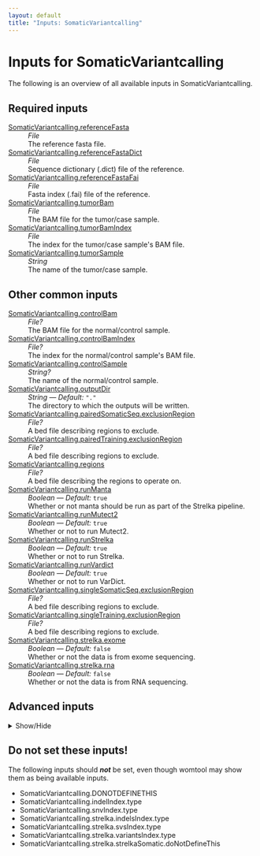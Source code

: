 ```yaml
---
layout: default
title: "Inputs: SomaticVariantcalling"
---
```


# Inputs for SomaticVariantcalling

The following is an overview of all available inputs in
SomaticVariantcalling.


## Required inputs
<dl>
<dt id="SomaticVariantcalling.referenceFasta"><a href="#SomaticVariantcalling.referenceFasta">SomaticVariantcalling.referenceFasta</a></dt>
<dd>
    <i>File </i><br />
    The reference fasta file.
</dd>
<dt id="SomaticVariantcalling.referenceFastaDict"><a href="#SomaticVariantcalling.referenceFastaDict">SomaticVariantcalling.referenceFastaDict</a></dt>
<dd>
    <i>File </i><br />
    Sequence dictionary (.dict) file of the reference.
</dd>
<dt id="SomaticVariantcalling.referenceFastaFai"><a href="#SomaticVariantcalling.referenceFastaFai">SomaticVariantcalling.referenceFastaFai</a></dt>
<dd>
    <i>File </i><br />
    Fasta index (.fai) file of the reference.
</dd>
<dt id="SomaticVariantcalling.tumorBam"><a href="#SomaticVariantcalling.tumorBam">SomaticVariantcalling.tumorBam</a></dt>
<dd>
    <i>File </i><br />
    The BAM file for the tumor/case sample.
</dd>
<dt id="SomaticVariantcalling.tumorBamIndex"><a href="#SomaticVariantcalling.tumorBamIndex">SomaticVariantcalling.tumorBamIndex</a></dt>
<dd>
    <i>File </i><br />
    The index for the tumor/case sample's BAM file.
</dd>
<dt id="SomaticVariantcalling.tumorSample"><a href="#SomaticVariantcalling.tumorSample">SomaticVariantcalling.tumorSample</a></dt>
<dd>
    <i>String </i><br />
    The name of the tumor/case sample.
</dd>
</dl>

## Other common inputs
<dl>
<dt id="SomaticVariantcalling.controlBam"><a href="#SomaticVariantcalling.controlBam">SomaticVariantcalling.controlBam</a></dt>
<dd>
    <i>File? </i><br />
    The BAM file for the normal/control sample.
</dd>
<dt id="SomaticVariantcalling.controlBamIndex"><a href="#SomaticVariantcalling.controlBamIndex">SomaticVariantcalling.controlBamIndex</a></dt>
<dd>
    <i>File? </i><br />
    The index for the normal/control sample's BAM file.
</dd>
<dt id="SomaticVariantcalling.controlSample"><a href="#SomaticVariantcalling.controlSample">SomaticVariantcalling.controlSample</a></dt>
<dd>
    <i>String? </i><br />
    The name of the normal/control sample.
</dd>
<dt id="SomaticVariantcalling.outputDir"><a href="#SomaticVariantcalling.outputDir">SomaticVariantcalling.outputDir</a></dt>
<dd>
    <i>String </i><i>&mdash; Default:</i> <code>"."</code><br />
    The directory to which the outputs will be written.
</dd>
<dt id="SomaticVariantcalling.pairedSomaticSeq.exclusionRegion"><a href="#SomaticVariantcalling.pairedSomaticSeq.exclusionRegion">SomaticVariantcalling.pairedSomaticSeq.exclusionRegion</a></dt>
<dd>
    <i>File? </i><br />
    A bed file describing regions to exclude.
</dd>
<dt id="SomaticVariantcalling.pairedTraining.exclusionRegion"><a href="#SomaticVariantcalling.pairedTraining.exclusionRegion">SomaticVariantcalling.pairedTraining.exclusionRegion</a></dt>
<dd>
    <i>File? </i><br />
    A bed file describing regions to exclude.
</dd>
<dt id="SomaticVariantcalling.regions"><a href="#SomaticVariantcalling.regions">SomaticVariantcalling.regions</a></dt>
<dd>
    <i>File? </i><br />
    A bed file describing the regions to operate on.
</dd>
<dt id="SomaticVariantcalling.runManta"><a href="#SomaticVariantcalling.runManta">SomaticVariantcalling.runManta</a></dt>
<dd>
    <i>Boolean </i><i>&mdash; Default:</i> <code>true</code><br />
    Whether or not manta should be run as part of the Strelka pipeline.
</dd>
<dt id="SomaticVariantcalling.runMutect2"><a href="#SomaticVariantcalling.runMutect2">SomaticVariantcalling.runMutect2</a></dt>
<dd>
    <i>Boolean </i><i>&mdash; Default:</i> <code>true</code><br />
    Whether or not to run Mutect2.
</dd>
<dt id="SomaticVariantcalling.runStrelka"><a href="#SomaticVariantcalling.runStrelka">SomaticVariantcalling.runStrelka</a></dt>
<dd>
    <i>Boolean </i><i>&mdash; Default:</i> <code>true</code><br />
    Whether or not to run Strelka.
</dd>
<dt id="SomaticVariantcalling.runVardict"><a href="#SomaticVariantcalling.runVardict">SomaticVariantcalling.runVardict</a></dt>
<dd>
    <i>Boolean </i><i>&mdash; Default:</i> <code>true</code><br />
    Whether or not to run VarDict.
</dd>
<dt id="SomaticVariantcalling.singleSomaticSeq.exclusionRegion"><a href="#SomaticVariantcalling.singleSomaticSeq.exclusionRegion">SomaticVariantcalling.singleSomaticSeq.exclusionRegion</a></dt>
<dd>
    <i>File? </i><br />
    A bed file describing regions to exclude.
</dd>
<dt id="SomaticVariantcalling.singleTraining.exclusionRegion"><a href="#SomaticVariantcalling.singleTraining.exclusionRegion">SomaticVariantcalling.singleTraining.exclusionRegion</a></dt>
<dd>
    <i>File? </i><br />
    A bed file describing regions to exclude.
</dd>
<dt id="SomaticVariantcalling.strelka.exome"><a href="#SomaticVariantcalling.strelka.exome">SomaticVariantcalling.strelka.exome</a></dt>
<dd>
    <i>Boolean </i><i>&mdash; Default:</i> <code>false</code><br />
    Whether or not the data is from exome sequencing.
</dd>
<dt id="SomaticVariantcalling.strelka.rna"><a href="#SomaticVariantcalling.strelka.rna">SomaticVariantcalling.strelka.rna</a></dt>
<dd>
    <i>Boolean </i><i>&mdash; Default:</i> <code>false</code><br />
    Whether or not the data is from RNA sequencing.
</dd>
</dl>

## Advanced inputs
<details>
<summary> Show/Hide </summary>
<dl>
<dt id="SomaticVariantcalling.combineVariants.dockerImage"><a href="#SomaticVariantcalling.combineVariants.dockerImage">SomaticVariantcalling.combineVariants.dockerImage</a></dt>
<dd>
    <i>String </i><i>&mdash; Default:</i> <code>"broadinstitute/gatk3:3.8-1"</code><br />
    The docker image used for this task. Changing this may result in errors which the developers may choose not to address.
</dd>
<dt id="SomaticVariantcalling.combineVariants.filteredRecordsMergeType"><a href="#SomaticVariantcalling.combineVariants.filteredRecordsMergeType">SomaticVariantcalling.combineVariants.filteredRecordsMergeType</a></dt>
<dd>
    <i>String </i><i>&mdash; Default:</i> <code>"KEEP_IF_ANY_UNFILTERED"</code><br />
    Equivalent to CombineVariants' `--filteredrecordsmergetype` option.
</dd>
<dt id="SomaticVariantcalling.combineVariants.genotypeMergeOption"><a href="#SomaticVariantcalling.combineVariants.genotypeMergeOption">SomaticVariantcalling.combineVariants.genotypeMergeOption</a></dt>
<dd>
    <i>String </i><i>&mdash; Default:</i> <code>"UNIQUIFY"</code><br />
    Equivalent to CombineVariants' `--genotypemergeoption` option.
</dd>
<dt id="SomaticVariantcalling.combineVariants.javaXmx"><a href="#SomaticVariantcalling.combineVariants.javaXmx">SomaticVariantcalling.combineVariants.javaXmx</a></dt>
<dd>
    <i>String </i><i>&mdash; Default:</i> <code>"12G"</code><br />
    The maximum memory available to the program. Should be lower than `memory` to accommodate JVM overhead.
</dd>
<dt id="SomaticVariantcalling.combineVariants.memory"><a href="#SomaticVariantcalling.combineVariants.memory">SomaticVariantcalling.combineVariants.memory</a></dt>
<dd>
    <i>String </i><i>&mdash; Default:</i> <code>"24G"</code><br />
    The amount of memory this job will use.
</dd>
<dt id="SomaticVariantcalling.dockerImages"><a href="#SomaticVariantcalling.dockerImages">SomaticVariantcalling.dockerImages</a></dt>
<dd>
    <i>Map[String,String] </i><i>&mdash; Default:</i> <code>{"picard": "quay.io/biocontainers/picard:2.19.0--0", "biopet-scatterregions": "quay.io/biocontainers/biopet-scatterregions:0.2--0", "tabix": "quay.io/biocontainers/tabix:0.2.6--ha92aebf_0", "manta": "quay.io/biocontainers/manta:1.4.0--py27_1", "strelka": "quay.io/biocontainers/strelka:2.9.7--0", "gatk4": "quay.io/biocontainers/gatk4:4.1.2.0--1", "vardict-java": "quay.io/biocontainers/vardict-java:1.5.8--1", "somaticseq": "lethalfang/somaticseq:3.1.0"}</code><br />
    The docker images used. Changing this may result in errors which the developers may choose not to address.
</dd>
<dt id="SomaticVariantcalling.mutect2.calculateContamination.javaXmx"><a href="#SomaticVariantcalling.mutect2.calculateContamination.javaXmx">SomaticVariantcalling.mutect2.calculateContamination.javaXmx</a></dt>
<dd>
    <i>String </i><i>&mdash; Default:</i> <code>"12G"</code><br />
    The maximum memory available to the program. Should be lower than `memory` to accommodate JVM overhead.
</dd>
<dt id="SomaticVariantcalling.mutect2.calculateContamination.memory"><a href="#SomaticVariantcalling.mutect2.calculateContamination.memory">SomaticVariantcalling.mutect2.calculateContamination.memory</a></dt>
<dd>
    <i>String </i><i>&mdash; Default:</i> <code>"24G"</code><br />
    The amount of memory this job will use.
</dd>
<dt id="SomaticVariantcalling.mutect2.filterMutectCalls.javaXmx"><a href="#SomaticVariantcalling.mutect2.filterMutectCalls.javaXmx">SomaticVariantcalling.mutect2.filterMutectCalls.javaXmx</a></dt>
<dd>
    <i>String </i><i>&mdash; Default:</i> <code>"12G"</code><br />
    The maximum memory available to the program. Should be lower than `memory` to accommodate JVM overhead.
</dd>
<dt id="SomaticVariantcalling.mutect2.filterMutectCalls.memory"><a href="#SomaticVariantcalling.mutect2.filterMutectCalls.memory">SomaticVariantcalling.mutect2.filterMutectCalls.memory</a></dt>
<dd>
    <i>String </i><i>&mdash; Default:</i> <code>"24G"</code><br />
    The amount of memory this job will use.
</dd>
<dt id="SomaticVariantcalling.mutect2.filterMutectCalls.uniqueAltReadCount"><a href="#SomaticVariantcalling.mutect2.filterMutectCalls.uniqueAltReadCount">SomaticVariantcalling.mutect2.filterMutectCalls.uniqueAltReadCount</a></dt>
<dd>
    <i>Int </i><i>&mdash; Default:</i> <code>4</code><br />
    Equivalent to FilterMutectCalls' `--unique-alt-read-count` option.
</dd>
<dt id="SomaticVariantcalling.mutect2.gatherVcfs.javaXmx"><a href="#SomaticVariantcalling.mutect2.gatherVcfs.javaXmx">SomaticVariantcalling.mutect2.gatherVcfs.javaXmx</a></dt>
<dd>
    <i>String </i><i>&mdash; Default:</i> <code>"8G"</code><br />
    The maximum memory available to the program. Should be lower than `memory` to accommodate JVM overhead.
</dd>
<dt id="SomaticVariantcalling.mutect2.gatherVcfs.memory"><a href="#SomaticVariantcalling.mutect2.gatherVcfs.memory">SomaticVariantcalling.mutect2.gatherVcfs.memory</a></dt>
<dd>
    <i>String </i><i>&mdash; Default:</i> <code>"24G"</code><br />
    The amount of memory this job will use.
</dd>
<dt id="SomaticVariantcalling.mutect2.getPileupSummariesNormal.javaXmx"><a href="#SomaticVariantcalling.mutect2.getPileupSummariesNormal.javaXmx">SomaticVariantcalling.mutect2.getPileupSummariesNormal.javaXmx</a></dt>
<dd>
    <i>String </i><i>&mdash; Default:</i> <code>"12G"</code><br />
    The maximum memory available to the program. Should be lower than `memory` to accommodate JVM overhead.
</dd>
<dt id="SomaticVariantcalling.mutect2.getPileupSummariesNormal.memory"><a href="#SomaticVariantcalling.mutect2.getPileupSummariesNormal.memory">SomaticVariantcalling.mutect2.getPileupSummariesNormal.memory</a></dt>
<dd>
    <i>String </i><i>&mdash; Default:</i> <code>"24G"</code><br />
    The amount of memory this job will use.
</dd>
<dt id="SomaticVariantcalling.mutect2.getPileupSummariesTumor.javaXmx"><a href="#SomaticVariantcalling.mutect2.getPileupSummariesTumor.javaXmx">SomaticVariantcalling.mutect2.getPileupSummariesTumor.javaXmx</a></dt>
<dd>
    <i>String </i><i>&mdash; Default:</i> <code>"12G"</code><br />
    The maximum memory available to the program. Should be lower than `memory` to accommodate JVM overhead.
</dd>
<dt id="SomaticVariantcalling.mutect2.getPileupSummariesTumor.memory"><a href="#SomaticVariantcalling.mutect2.getPileupSummariesTumor.memory">SomaticVariantcalling.mutect2.getPileupSummariesTumor.memory</a></dt>
<dd>
    <i>String </i><i>&mdash; Default:</i> <code>"24G"</code><br />
    The amount of memory this job will use.
</dd>
<dt id="SomaticVariantcalling.mutect2.learnReadOrientationModel.javaXmx"><a href="#SomaticVariantcalling.mutect2.learnReadOrientationModel.javaXmx">SomaticVariantcalling.mutect2.learnReadOrientationModel.javaXmx</a></dt>
<dd>
    <i>String </i><i>&mdash; Default:</i> <code>"12G"</code><br />
    The maximum memory available to the program. Should be lower than `memory` to accommodate JVM overhead.
</dd>
<dt id="SomaticVariantcalling.mutect2.learnReadOrientationModel.memory"><a href="#SomaticVariantcalling.mutect2.learnReadOrientationModel.memory">SomaticVariantcalling.mutect2.learnReadOrientationModel.memory</a></dt>
<dd>
    <i>String </i><i>&mdash; Default:</i> <code>"24G"</code><br />
    The amount of memory this job will use.
</dd>
<dt id="SomaticVariantcalling.mutect2.mergeStats.javaXmx"><a href="#SomaticVariantcalling.mutect2.mergeStats.javaXmx">SomaticVariantcalling.mutect2.mergeStats.javaXmx</a></dt>
<dd>
    <i>String </i><i>&mdash; Default:</i> <code>"14G"</code><br />
    The maximum memory available to the program. Should be lower than `memory` to accommodate JVM overhead.
</dd>
<dt id="SomaticVariantcalling.mutect2.mergeStats.memory"><a href="#SomaticVariantcalling.mutect2.mergeStats.memory">SomaticVariantcalling.mutect2.mergeStats.memory</a></dt>
<dd>
    <i>String </i><i>&mdash; Default:</i> <code>"28G"</code><br />
    The amount of memory this job will use.
</dd>
<dt id="SomaticVariantcalling.mutect2.mutect2.f1r2TarGz"><a href="#SomaticVariantcalling.mutect2.mutect2.f1r2TarGz">SomaticVariantcalling.mutect2.mutect2.f1r2TarGz</a></dt>
<dd>
    <i>String </i><i>&mdash; Default:</i> <code>"f1r2.tar.gz"</code><br />
    Equivalent to Mutect2's `--f1r2-tar-gz` option.
</dd>
<dt id="SomaticVariantcalling.mutect2.mutect2.germlineResource"><a href="#SomaticVariantcalling.mutect2.mutect2.germlineResource">SomaticVariantcalling.mutect2.mutect2.germlineResource</a></dt>
<dd>
    <i>File? </i><br />
    Equivalent to Mutect2's `--germline-resource` option.
</dd>
<dt id="SomaticVariantcalling.mutect2.mutect2.germlineResourceIndex"><a href="#SomaticVariantcalling.mutect2.mutect2.germlineResourceIndex">SomaticVariantcalling.mutect2.mutect2.germlineResourceIndex</a></dt>
<dd>
    <i>File? </i><br />
    The index for the germline resource.
</dd>
<dt id="SomaticVariantcalling.mutect2.mutect2.javaXmx"><a href="#SomaticVariantcalling.mutect2.mutect2.javaXmx">SomaticVariantcalling.mutect2.mutect2.javaXmx</a></dt>
<dd>
    <i>String </i><i>&mdash; Default:</i> <code>"4G"</code><br />
    The maximum memory available to the program. Should be lower than `memory` to accommodate JVM overhead.
</dd>
<dt id="SomaticVariantcalling.mutect2.mutect2.memory"><a href="#SomaticVariantcalling.mutect2.mutect2.memory">SomaticVariantcalling.mutect2.mutect2.memory</a></dt>
<dd>
    <i>String </i><i>&mdash; Default:</i> <code>"16G"</code><br />
    The amount of memory this job will use.
</dd>
<dt id="SomaticVariantcalling.mutect2.mutect2.outputStats"><a href="#SomaticVariantcalling.mutect2.mutect2.outputStats">SomaticVariantcalling.mutect2.mutect2.outputStats</a></dt>
<dd>
    <i>String </i><i>&mdash; Default:</i> <code>outputVcf + ".stats"</code><br />
    The location the output statistics should be written to.
</dd>
<dt id="SomaticVariantcalling.mutect2.mutect2.panelOfNormals"><a href="#SomaticVariantcalling.mutect2.mutect2.panelOfNormals">SomaticVariantcalling.mutect2.mutect2.panelOfNormals</a></dt>
<dd>
    <i>File? </i><br />
    Equivalent to Mutect2's `--panel-of-normals` option.
</dd>
<dt id="SomaticVariantcalling.mutect2.mutect2.panelOfNormalsIndex"><a href="#SomaticVariantcalling.mutect2.mutect2.panelOfNormalsIndex">SomaticVariantcalling.mutect2.mutect2.panelOfNormalsIndex</a></dt>
<dd>
    <i>File? </i><br />
    The index for the panel of normals.
</dd>
<dt id="SomaticVariantcalling.mutect2.scatterList.bamFile"><a href="#SomaticVariantcalling.mutect2.scatterList.bamFile">SomaticVariantcalling.mutect2.scatterList.bamFile</a></dt>
<dd>
    <i>File? </i><br />
    Equivalent to biopet scatterregions' `--bamfile` option.
</dd>
<dt id="SomaticVariantcalling.mutect2.scatterList.bamIndex"><a href="#SomaticVariantcalling.mutect2.scatterList.bamIndex">SomaticVariantcalling.mutect2.scatterList.bamIndex</a></dt>
<dd>
    <i>File? </i><br />
    The index for the bamfile given through bamFile.
</dd>
<dt id="SomaticVariantcalling.mutect2.scatterList.javaXmx"><a href="#SomaticVariantcalling.mutect2.scatterList.javaXmx">SomaticVariantcalling.mutect2.scatterList.javaXmx</a></dt>
<dd>
    <i>String </i><i>&mdash; Default:</i> <code>"8G"</code><br />
    The maximum memory available to the program. Should be lower than `memory` to accommodate JVM overhead.
</dd>
<dt id="SomaticVariantcalling.mutect2.scatterList.memory"><a href="#SomaticVariantcalling.mutect2.scatterList.memory">SomaticVariantcalling.mutect2.scatterList.memory</a></dt>
<dd>
    <i>String </i><i>&mdash; Default:</i> <code>"24G"</code><br />
    The amount of memory this job will use.
</dd>
<dt id="SomaticVariantcalling.mutect2.scatterSize"><a href="#SomaticVariantcalling.mutect2.scatterSize">SomaticVariantcalling.mutect2.scatterSize</a></dt>
<dd>
    <i>Int </i><i>&mdash; Default:</i> <code>1000000000</code><br />
    The size of the scattered regions in bases. Scattering is used to speed up certain processes. The genome will be sseperated into multiple chunks (scatters) which will be processed in their own job, allowing for parallel processing. Higher values will result in a lower number of jobs. The optimal value here will depend on the available resources.
</dd>
<dt id="SomaticVariantcalling.pairedSomaticSeq.jsmVCF"><a href="#SomaticVariantcalling.pairedSomaticSeq.jsmVCF">SomaticVariantcalling.pairedSomaticSeq.jsmVCF</a></dt>
<dd>
    <i>File? </i><br />
    A VCF as produced by jsm.
</dd>
<dt id="SomaticVariantcalling.pairedSomaticSeq.lofreqIndel"><a href="#SomaticVariantcalling.pairedSomaticSeq.lofreqIndel">SomaticVariantcalling.pairedSomaticSeq.lofreqIndel</a></dt>
<dd>
    <i>File? </i><br />
    An indel VCF as produced by lofreq.
</dd>
<dt id="SomaticVariantcalling.pairedSomaticSeq.lofreqSNV"><a href="#SomaticVariantcalling.pairedSomaticSeq.lofreqSNV">SomaticVariantcalling.pairedSomaticSeq.lofreqSNV</a></dt>
<dd>
    <i>File? </i><br />
    An SNV VCF as produced by lofreq.
</dd>
<dt id="SomaticVariantcalling.pairedSomaticSeq.museVCF"><a href="#SomaticVariantcalling.pairedSomaticSeq.museVCF">SomaticVariantcalling.pairedSomaticSeq.museVCF</a></dt>
<dd>
    <i>File? </i><br />
    A VCF as produced by muse.
</dd>
<dt id="SomaticVariantcalling.pairedSomaticSeq.scalpelVCF"><a href="#SomaticVariantcalling.pairedSomaticSeq.scalpelVCF">SomaticVariantcalling.pairedSomaticSeq.scalpelVCF</a></dt>
<dd>
    <i>File? </i><br />
    A VCF as produced by scalpel.
</dd>
<dt id="SomaticVariantcalling.pairedSomaticSeq.somaticsniperVCF"><a href="#SomaticVariantcalling.pairedSomaticSeq.somaticsniperVCF">SomaticVariantcalling.pairedSomaticSeq.somaticsniperVCF</a></dt>
<dd>
    <i>File? </i><br />
    A VCF as produced by somaticsniper.
</dd>
<dt id="SomaticVariantcalling.pairedSomaticSeq.threads"><a href="#SomaticVariantcalling.pairedSomaticSeq.threads">SomaticVariantcalling.pairedSomaticSeq.threads</a></dt>
<dd>
    <i>Int </i><i>&mdash; Default:</i> <code>1</code><br />
    The number of threads to use.
</dd>
<dt id="SomaticVariantcalling.pairedSomaticSeq.varscanIndel"><a href="#SomaticVariantcalling.pairedSomaticSeq.varscanIndel">SomaticVariantcalling.pairedSomaticSeq.varscanIndel</a></dt>
<dd>
    <i>File? </i><br />
    An indel VCF as produced by varscan.
</dd>
<dt id="SomaticVariantcalling.pairedSomaticSeq.varscanSNV"><a href="#SomaticVariantcalling.pairedSomaticSeq.varscanSNV">SomaticVariantcalling.pairedSomaticSeq.varscanSNV</a></dt>
<dd>
    <i>File? </i><br />
    An SNV VCF as produced by varscan.
</dd>
<dt id="SomaticVariantcalling.pairedTraining.threads"><a href="#SomaticVariantcalling.pairedTraining.threads">SomaticVariantcalling.pairedTraining.threads</a></dt>
<dd>
    <i>Int </i><i>&mdash; Default:</i> <code>1</code><br />
    The number of threads to use.
</dd>
<dt id="SomaticVariantcalling.runCombineVariants"><a href="#SomaticVariantcalling.runCombineVariants">SomaticVariantcalling.runCombineVariants</a></dt>
<dd>
    <i>Boolean </i><i>&mdash; Default:</i> <code>false</code><br />
    Whether or not to combine the variant calling results into one VCF file.
</dd>
<dt id="SomaticVariantcalling.singleSomaticSeq.lofreqVCF"><a href="#SomaticVariantcalling.singleSomaticSeq.lofreqVCF">SomaticVariantcalling.singleSomaticSeq.lofreqVCF</a></dt>
<dd>
    <i>File? </i><br />
    A VCF as produced by lofreq.
</dd>
<dt id="SomaticVariantcalling.singleSomaticSeq.scalpelVCF"><a href="#SomaticVariantcalling.singleSomaticSeq.scalpelVCF">SomaticVariantcalling.singleSomaticSeq.scalpelVCF</a></dt>
<dd>
    <i>File? </i><br />
    A VCF as produced by scalpel.
</dd>
<dt id="SomaticVariantcalling.singleSomaticSeq.threads"><a href="#SomaticVariantcalling.singleSomaticSeq.threads">SomaticVariantcalling.singleSomaticSeq.threads</a></dt>
<dd>
    <i>Int </i><i>&mdash; Default:</i> <code>1</code><br />
    The number of threads to use.
</dd>
<dt id="SomaticVariantcalling.singleSomaticSeq.varscanVCF"><a href="#SomaticVariantcalling.singleSomaticSeq.varscanVCF">SomaticVariantcalling.singleSomaticSeq.varscanVCF</a></dt>
<dd>
    <i>File? </i><br />
    A VCF as produced by varscan.
</dd>
<dt id="SomaticVariantcalling.singleTraining.threads"><a href="#SomaticVariantcalling.singleTraining.threads">SomaticVariantcalling.singleTraining.threads</a></dt>
<dd>
    <i>Int </i><i>&mdash; Default:</i> <code>1</code><br />
    The number of threads to use.
</dd>
<dt id="SomaticVariantcalling.sitesForContamination"><a href="#SomaticVariantcalling.sitesForContamination">SomaticVariantcalling.sitesForContamination</a></dt>
<dd>
    <i>File? </i><br />
    A bed file, vcf file or interval list with regions for GetPileupSummaries to operate on.
</dd>
<dt id="SomaticVariantcalling.sitesForContaminationIndex"><a href="#SomaticVariantcalling.sitesForContaminationIndex">SomaticVariantcalling.sitesForContaminationIndex</a></dt>
<dd>
    <i>File? </i><br />
    The index for the vcf file provided to sitesForContamination.
</dd>
<dt id="SomaticVariantcalling.strelka.addGTFieldIndels.outputVCFName"><a href="#SomaticVariantcalling.strelka.addGTFieldIndels.outputVCFName">SomaticVariantcalling.strelka.addGTFieldIndels.outputVCFName</a></dt>
<dd>
    <i>String </i><i>&mdash; Default:</i> <code>basename(strelkaVCF,".gz")</code><br />
    The location the output VCF file should be written to.
</dd>
<dt id="SomaticVariantcalling.strelka.addGTFieldSVs.outputVCFName"><a href="#SomaticVariantcalling.strelka.addGTFieldSVs.outputVCFName">SomaticVariantcalling.strelka.addGTFieldSVs.outputVCFName</a></dt>
<dd>
    <i>String </i><i>&mdash; Default:</i> <code>basename(strelkaVCF,".gz")</code><br />
    The location the output VCF file should be written to.
</dd>
<dt id="SomaticVariantcalling.strelka.addGTFieldVariants.outputVCFName"><a href="#SomaticVariantcalling.strelka.addGTFieldVariants.outputVCFName">SomaticVariantcalling.strelka.addGTFieldVariants.outputVCFName</a></dt>
<dd>
    <i>String </i><i>&mdash; Default:</i> <code>basename(strelkaVCF,".gz")</code><br />
    The location the output VCF file should be written to.
</dd>
<dt id="SomaticVariantcalling.strelka.combineVariants.dockerImage"><a href="#SomaticVariantcalling.strelka.combineVariants.dockerImage">SomaticVariantcalling.strelka.combineVariants.dockerImage</a></dt>
<dd>
    <i>String </i><i>&mdash; Default:</i> <code>"broadinstitute/gatk3:3.8-1"</code><br />
    The docker image used for this task. Changing this may result in errors which the developers may choose not to address.
</dd>
<dt id="SomaticVariantcalling.strelka.combineVariants.filteredRecordsMergeType"><a href="#SomaticVariantcalling.strelka.combineVariants.filteredRecordsMergeType">SomaticVariantcalling.strelka.combineVariants.filteredRecordsMergeType</a></dt>
<dd>
    <i>String </i><i>&mdash; Default:</i> <code>"KEEP_IF_ANY_UNFILTERED"</code><br />
    Equivalent to CombineVariants' `--filteredrecordsmergetype` option.
</dd>
<dt id="SomaticVariantcalling.strelka.combineVariants.genotypeMergeOption"><a href="#SomaticVariantcalling.strelka.combineVariants.genotypeMergeOption">SomaticVariantcalling.strelka.combineVariants.genotypeMergeOption</a></dt>
<dd>
    <i>String </i><i>&mdash; Default:</i> <code>"UNIQUIFY"</code><br />
    Equivalent to CombineVariants' `--genotypemergeoption` option.
</dd>
<dt id="SomaticVariantcalling.strelka.combineVariants.javaXmx"><a href="#SomaticVariantcalling.strelka.combineVariants.javaXmx">SomaticVariantcalling.strelka.combineVariants.javaXmx</a></dt>
<dd>
    <i>String </i><i>&mdash; Default:</i> <code>"12G"</code><br />
    The maximum memory available to the program. Should be lower than `memory` to accommodate JVM overhead.
</dd>
<dt id="SomaticVariantcalling.strelka.combineVariants.memory"><a href="#SomaticVariantcalling.strelka.combineVariants.memory">SomaticVariantcalling.strelka.combineVariants.memory</a></dt>
<dd>
    <i>String </i><i>&mdash; Default:</i> <code>"24G"</code><br />
    The amount of memory this job will use.
</dd>
<dt id="SomaticVariantcalling.strelka.gatherIndels.javaXmx"><a href="#SomaticVariantcalling.strelka.gatherIndels.javaXmx">SomaticVariantcalling.strelka.gatherIndels.javaXmx</a></dt>
<dd>
    <i>String </i><i>&mdash; Default:</i> <code>"8G"</code><br />
    The maximum memory available to the program. Should be lower than `memory` to accommodate JVM overhead.
</dd>
<dt id="SomaticVariantcalling.strelka.gatherIndels.memory"><a href="#SomaticVariantcalling.strelka.gatherIndels.memory">SomaticVariantcalling.strelka.gatherIndels.memory</a></dt>
<dd>
    <i>String </i><i>&mdash; Default:</i> <code>"24G"</code><br />
    The amount of memory this job will use.
</dd>
<dt id="SomaticVariantcalling.strelka.gatherSVs.javaXmx"><a href="#SomaticVariantcalling.strelka.gatherSVs.javaXmx">SomaticVariantcalling.strelka.gatherSVs.javaXmx</a></dt>
<dd>
    <i>String </i><i>&mdash; Default:</i> <code>"8G"</code><br />
    The maximum memory available to the program. Should be lower than `memory` to accommodate JVM overhead.
</dd>
<dt id="SomaticVariantcalling.strelka.gatherSVs.memory"><a href="#SomaticVariantcalling.strelka.gatherSVs.memory">SomaticVariantcalling.strelka.gatherSVs.memory</a></dt>
<dd>
    <i>String </i><i>&mdash; Default:</i> <code>"24G"</code><br />
    The amount of memory this job will use.
</dd>
<dt id="SomaticVariantcalling.strelka.gatherVariants.javaXmx"><a href="#SomaticVariantcalling.strelka.gatherVariants.javaXmx">SomaticVariantcalling.strelka.gatherVariants.javaXmx</a></dt>
<dd>
    <i>String </i><i>&mdash; Default:</i> <code>"8G"</code><br />
    The maximum memory available to the program. Should be lower than `memory` to accommodate JVM overhead.
</dd>
<dt id="SomaticVariantcalling.strelka.gatherVariants.memory"><a href="#SomaticVariantcalling.strelka.gatherVariants.memory">SomaticVariantcalling.strelka.gatherVariants.memory</a></dt>
<dd>
    <i>String </i><i>&mdash; Default:</i> <code>"24G"</code><br />
    The amount of memory this job will use.
</dd>
<dt id="SomaticVariantcalling.strelka.mantaSomatic.cores"><a href="#SomaticVariantcalling.strelka.mantaSomatic.cores">SomaticVariantcalling.strelka.mantaSomatic.cores</a></dt>
<dd>
    <i>Int </i><i>&mdash; Default:</i> <code>1</code><br />
    The number of cores to use.
</dd>
<dt id="SomaticVariantcalling.strelka.mantaSomatic.memoryGb"><a href="#SomaticVariantcalling.strelka.mantaSomatic.memoryGb">SomaticVariantcalling.strelka.mantaSomatic.memoryGb</a></dt>
<dd>
    <i>Int </i><i>&mdash; Default:</i> <code>4</code><br />
    The amount of memory this job will use in Gigabytes.
</dd>
<dt id="SomaticVariantcalling.strelka.scatterList.bamFile"><a href="#SomaticVariantcalling.strelka.scatterList.bamFile">SomaticVariantcalling.strelka.scatterList.bamFile</a></dt>
<dd>
    <i>File? </i><br />
    Equivalent to biopet scatterregions' `--bamfile` option.
</dd>
<dt id="SomaticVariantcalling.strelka.scatterList.bamIndex"><a href="#SomaticVariantcalling.strelka.scatterList.bamIndex">SomaticVariantcalling.strelka.scatterList.bamIndex</a></dt>
<dd>
    <i>File? </i><br />
    The index for the bamfile given through bamFile.
</dd>
<dt id="SomaticVariantcalling.strelka.scatterList.javaXmx"><a href="#SomaticVariantcalling.strelka.scatterList.javaXmx">SomaticVariantcalling.strelka.scatterList.javaXmx</a></dt>
<dd>
    <i>String </i><i>&mdash; Default:</i> <code>"8G"</code><br />
    The maximum memory available to the program. Should be lower than `memory` to accommodate JVM overhead.
</dd>
<dt id="SomaticVariantcalling.strelka.scatterList.memory"><a href="#SomaticVariantcalling.strelka.scatterList.memory">SomaticVariantcalling.strelka.scatterList.memory</a></dt>
<dd>
    <i>String </i><i>&mdash; Default:</i> <code>"24G"</code><br />
    The amount of memory this job will use.
</dd>
<dt id="SomaticVariantcalling.strelka.scatterSize"><a href="#SomaticVariantcalling.strelka.scatterSize">SomaticVariantcalling.strelka.scatterSize</a></dt>
<dd>
    <i>Int </i><i>&mdash; Default:</i> <code>1000000000</code><br />
    The size of the scattered regions in bases. Scattering is used to speed up certain processes. The genome will be sseperated into multiple chunks (scatters) which will be processed in their own job, allowing for parallel processing. Higher values will result in a lower number of jobs. The optimal value here will depend on the available resources.
</dd>
<dt id="SomaticVariantcalling.strelka.strelkaGermline.cores"><a href="#SomaticVariantcalling.strelka.strelkaGermline.cores">SomaticVariantcalling.strelka.strelkaGermline.cores</a></dt>
<dd>
    <i>Int </i><i>&mdash; Default:</i> <code>1</code><br />
    The number of cores to use.
</dd>
<dt id="SomaticVariantcalling.strelka.strelkaGermline.memoryGb"><a href="#SomaticVariantcalling.strelka.strelkaGermline.memoryGb">SomaticVariantcalling.strelka.strelkaGermline.memoryGb</a></dt>
<dd>
    <i>Int </i><i>&mdash; Default:</i> <code>4</code><br />
    The amount of memory this job will use in Gigabytes.
</dd>
<dt id="SomaticVariantcalling.strelka.strelkaSomatic.cores"><a href="#SomaticVariantcalling.strelka.strelkaSomatic.cores">SomaticVariantcalling.strelka.strelkaSomatic.cores</a></dt>
<dd>
    <i>Int </i><i>&mdash; Default:</i> <code>1</code><br />
    The number of cores to use.
</dd>
<dt id="SomaticVariantcalling.strelka.strelkaSomatic.memoryGb"><a href="#SomaticVariantcalling.strelka.strelkaSomatic.memoryGb">SomaticVariantcalling.strelka.strelkaSomatic.memoryGb</a></dt>
<dd>
    <i>Int </i><i>&mdash; Default:</i> <code>4</code><br />
    The amount of memory this job will use in Gigabytes.
</dd>
<dt id="SomaticVariantcalling.trainingSet"><a href="#SomaticVariantcalling.trainingSet">SomaticVariantcalling.trainingSet</a></dt>
<dd>
    <i>struct(jsmVCF : File?, lofreqIndel : File?, lofreqSNV : File?, museVCF : File?, mutect2VCF : File?, normalBam : File?, normalBamIndex : File?, scalpelVCF : File?, somaticsniperVCF : File?, strelkaIndel : File?, strelkaSNV : File?, truthIndel : File, truthSNV : File, tumorBam : File, tumorBamIndex : File, vardictVCF : File?, varscanIndel : File?, varscanSNV : File?)? </i><br />
    VCF files used to train somaticseq.
</dd>
<dt id="SomaticVariantcalling.vardict.filterSupplementaryAlignments"><a href="#SomaticVariantcalling.vardict.filterSupplementaryAlignments">SomaticVariantcalling.vardict.filterSupplementaryAlignments</a></dt>
<dd>
    <i>Boolean </i><i>&mdash; Default:</i> <code>false</code><br />
    Whether or not supplementary reads should be filtered before vardict is run.
</dd>
<dt id="SomaticVariantcalling.vardict.filterSupplementaryControl.excludeSpecificFilter"><a href="#SomaticVariantcalling.vardict.filterSupplementaryControl.excludeSpecificFilter">SomaticVariantcalling.vardict.filterSupplementaryControl.excludeSpecificFilter</a></dt>
<dd>
    <i>Int? </i><br />
    Equivalent to samtools view's `-G` option.
</dd>
<dt id="SomaticVariantcalling.vardict.filterSupplementaryControl.includeFilter"><a href="#SomaticVariantcalling.vardict.filterSupplementaryControl.includeFilter">SomaticVariantcalling.vardict.filterSupplementaryControl.includeFilter</a></dt>
<dd>
    <i>Int? </i><br />
    Equivalent to samtools view's `-f` option.
</dd>
<dt id="SomaticVariantcalling.vardict.filterSupplementaryControl.MAPQthreshold"><a href="#SomaticVariantcalling.vardict.filterSupplementaryControl.MAPQthreshold">SomaticVariantcalling.vardict.filterSupplementaryControl.MAPQthreshold</a></dt>
<dd>
    <i>Int? </i><br />
    Equivalent to samtools view's `-q` option.
</dd>
<dt id="SomaticVariantcalling.vardict.filterSupplementaryControl.memory"><a href="#SomaticVariantcalling.vardict.filterSupplementaryControl.memory">SomaticVariantcalling.vardict.filterSupplementaryControl.memory</a></dt>
<dd>
    <i>String </i><i>&mdash; Default:</i> <code>"1G"</code><br />
    The amount of memory this job will use.
</dd>
<dt id="SomaticVariantcalling.vardict.filterSupplementaryControl.referenceFasta"><a href="#SomaticVariantcalling.vardict.filterSupplementaryControl.referenceFasta">SomaticVariantcalling.vardict.filterSupplementaryControl.referenceFasta</a></dt>
<dd>
    <i>File? </i><br />
    The reference fasta file also used for mapping.
</dd>
<dt id="SomaticVariantcalling.vardict.filterSupplementaryControl.threads"><a href="#SomaticVariantcalling.vardict.filterSupplementaryControl.threads">SomaticVariantcalling.vardict.filterSupplementaryControl.threads</a></dt>
<dd>
    <i>Int </i><i>&mdash; Default:</i> <code>1</code><br />
    The number of threads to use.
</dd>
<dt id="SomaticVariantcalling.vardict.filterSupplementaryControl.uncompressedBamOutput"><a href="#SomaticVariantcalling.vardict.filterSupplementaryControl.uncompressedBamOutput">SomaticVariantcalling.vardict.filterSupplementaryControl.uncompressedBamOutput</a></dt>
<dd>
    <i>Boolean </i><i>&mdash; Default:</i> <code>false</code><br />
    Equivalent to samtools view's `-u` flag.
</dd>
<dt id="SomaticVariantcalling.vardict.filterSupplementaryTumor.excludeSpecificFilter"><a href="#SomaticVariantcalling.vardict.filterSupplementaryTumor.excludeSpecificFilter">SomaticVariantcalling.vardict.filterSupplementaryTumor.excludeSpecificFilter</a></dt>
<dd>
    <i>Int? </i><br />
    Equivalent to samtools view's `-G` option.
</dd>
<dt id="SomaticVariantcalling.vardict.filterSupplementaryTumor.includeFilter"><a href="#SomaticVariantcalling.vardict.filterSupplementaryTumor.includeFilter">SomaticVariantcalling.vardict.filterSupplementaryTumor.includeFilter</a></dt>
<dd>
    <i>Int? </i><br />
    Equivalent to samtools view's `-f` option.
</dd>
<dt id="SomaticVariantcalling.vardict.filterSupplementaryTumor.MAPQthreshold"><a href="#SomaticVariantcalling.vardict.filterSupplementaryTumor.MAPQthreshold">SomaticVariantcalling.vardict.filterSupplementaryTumor.MAPQthreshold</a></dt>
<dd>
    <i>Int? </i><br />
    Equivalent to samtools view's `-q` option.
</dd>
<dt id="SomaticVariantcalling.vardict.filterSupplementaryTumor.memory"><a href="#SomaticVariantcalling.vardict.filterSupplementaryTumor.memory">SomaticVariantcalling.vardict.filterSupplementaryTumor.memory</a></dt>
<dd>
    <i>String </i><i>&mdash; Default:</i> <code>"1G"</code><br />
    The amount of memory this job will use.
</dd>
<dt id="SomaticVariantcalling.vardict.filterSupplementaryTumor.referenceFasta"><a href="#SomaticVariantcalling.vardict.filterSupplementaryTumor.referenceFasta">SomaticVariantcalling.vardict.filterSupplementaryTumor.referenceFasta</a></dt>
<dd>
    <i>File? </i><br />
    The reference fasta file also used for mapping.
</dd>
<dt id="SomaticVariantcalling.vardict.filterSupplementaryTumor.threads"><a href="#SomaticVariantcalling.vardict.filterSupplementaryTumor.threads">SomaticVariantcalling.vardict.filterSupplementaryTumor.threads</a></dt>
<dd>
    <i>Int </i><i>&mdash; Default:</i> <code>1</code><br />
    The number of threads to use.
</dd>
<dt id="SomaticVariantcalling.vardict.filterSupplementaryTumor.uncompressedBamOutput"><a href="#SomaticVariantcalling.vardict.filterSupplementaryTumor.uncompressedBamOutput">SomaticVariantcalling.vardict.filterSupplementaryTumor.uncompressedBamOutput</a></dt>
<dd>
    <i>Boolean </i><i>&mdash; Default:</i> <code>false</code><br />
    Equivalent to samtools view's `-u` flag.
</dd>
<dt id="SomaticVariantcalling.vardict.gatherVcfs.javaXmx"><a href="#SomaticVariantcalling.vardict.gatherVcfs.javaXmx">SomaticVariantcalling.vardict.gatherVcfs.javaXmx</a></dt>
<dd>
    <i>String </i><i>&mdash; Default:</i> <code>"8G"</code><br />
    The maximum memory available to the program. Should be lower than `memory` to accommodate JVM overhead.
</dd>
<dt id="SomaticVariantcalling.vardict.gatherVcfs.memory"><a href="#SomaticVariantcalling.vardict.gatherVcfs.memory">SomaticVariantcalling.vardict.gatherVcfs.memory</a></dt>
<dd>
    <i>String </i><i>&mdash; Default:</i> <code>"24G"</code><br />
    The amount of memory this job will use.
</dd>
<dt id="SomaticVariantcalling.vardict.scatterList.chunkSize"><a href="#SomaticVariantcalling.vardict.scatterList.chunkSize">SomaticVariantcalling.vardict.scatterList.chunkSize</a></dt>
<dd>
    <i>Int? </i><br />
    Equivalent to chunked-scatter's `-c` option.
</dd>
<dt id="SomaticVariantcalling.vardict.scatterList.dockerImage"><a href="#SomaticVariantcalling.vardict.scatterList.dockerImage">SomaticVariantcalling.vardict.scatterList.dockerImage</a></dt>
<dd>
    <i>String </i><i>&mdash; Default:</i> <code>"quay.io/biocontainers/chunked-scatter:0.1.0--py_0"</code><br />
    The docker image used for this task. Changing this may result in errors which the developers may choose not to address.
</dd>
<dt id="SomaticVariantcalling.vardict.scatterList.minimumBasesPerFile"><a href="#SomaticVariantcalling.vardict.scatterList.minimumBasesPerFile">SomaticVariantcalling.vardict.scatterList.minimumBasesPerFile</a></dt>
<dd>
    <i>Int? </i><br />
    Equivalent to chunked-scatter's `-m` option.
</dd>
<dt id="SomaticVariantcalling.vardict.scatterList.overlap"><a href="#SomaticVariantcalling.vardict.scatterList.overlap">SomaticVariantcalling.vardict.scatterList.overlap</a></dt>
<dd>
    <i>Int? </i><br />
    Equivalent to chunked-scatter's `-o` option.
</dd>
<dt id="SomaticVariantcalling.vardict.scatterList.prefix"><a href="#SomaticVariantcalling.vardict.scatterList.prefix">SomaticVariantcalling.vardict.scatterList.prefix</a></dt>
<dd>
    <i>String </i><i>&mdash; Default:</i> <code>"./scatter"</code><br />
    The prefix for the output files.
</dd>
<dt id="SomaticVariantcalling.vardict.varDict.chromosomeColumn"><a href="#SomaticVariantcalling.vardict.varDict.chromosomeColumn">SomaticVariantcalling.vardict.varDict.chromosomeColumn</a></dt>
<dd>
    <i>Int </i><i>&mdash; Default:</i> <code>1</code><br />
    Equivalent to vardict-java's `-c` option.
</dd>
<dt id="SomaticVariantcalling.vardict.varDict.endColumn"><a href="#SomaticVariantcalling.vardict.varDict.endColumn">SomaticVariantcalling.vardict.varDict.endColumn</a></dt>
<dd>
    <i>Int </i><i>&mdash; Default:</i> <code>3</code><br />
    Equivalent to vardict-java's `-E` option.
</dd>
<dt id="SomaticVariantcalling.vardict.varDict.geneColumn"><a href="#SomaticVariantcalling.vardict.varDict.geneColumn">SomaticVariantcalling.vardict.varDict.geneColumn</a></dt>
<dd>
    <i>Int </i><i>&mdash; Default:</i> <code>4</code><br />
    Equivalent to vardict-java's `-g` option.
</dd>
<dt id="SomaticVariantcalling.vardict.varDict.javaXmx"><a href="#SomaticVariantcalling.vardict.varDict.javaXmx">SomaticVariantcalling.vardict.varDict.javaXmx</a></dt>
<dd>
    <i>String </i><i>&mdash; Default:</i> <code>"16G"</code><br />
    The maximum memory available to the program. Should be lower than `memory` to accommodate JVM overhead.
</dd>
<dt id="SomaticVariantcalling.vardict.varDict.mappingQuality"><a href="#SomaticVariantcalling.vardict.varDict.mappingQuality">SomaticVariantcalling.vardict.varDict.mappingQuality</a></dt>
<dd>
    <i>Float </i><i>&mdash; Default:</i> <code>20</code><br />
    Equivalent to var2vcf_paired.pl or var2vcf_valid.pl's `-Q` option.
</dd>
<dt id="SomaticVariantcalling.vardict.varDict.memory"><a href="#SomaticVariantcalling.vardict.varDict.memory">SomaticVariantcalling.vardict.varDict.memory</a></dt>
<dd>
    <i>String </i><i>&mdash; Default:</i> <code>"40G"</code><br />
    The amount of memory this job will use.
</dd>
<dt id="SomaticVariantcalling.vardict.varDict.minimumAlleleFrequency"><a href="#SomaticVariantcalling.vardict.varDict.minimumAlleleFrequency">SomaticVariantcalling.vardict.varDict.minimumAlleleFrequency</a></dt>
<dd>
    <i>Float </i><i>&mdash; Default:</i> <code>0.02</code><br />
    Equivalent to var2vcf_paired.pl or var2vcf_valid.pl's `-f` option.
</dd>
<dt id="SomaticVariantcalling.vardict.varDict.minimumTotalDepth"><a href="#SomaticVariantcalling.vardict.varDict.minimumTotalDepth">SomaticVariantcalling.vardict.varDict.minimumTotalDepth</a></dt>
<dd>
    <i>Int </i><i>&mdash; Default:</i> <code>8</code><br />
    Equivalent to var2vcf_paired.pl or var2vcf_valid.pl's `-d` option.
</dd>
<dt id="SomaticVariantcalling.vardict.varDict.minimumVariantDepth"><a href="#SomaticVariantcalling.vardict.varDict.minimumVariantDepth">SomaticVariantcalling.vardict.varDict.minimumVariantDepth</a></dt>
<dd>
    <i>Int </i><i>&mdash; Default:</i> <code>4</code><br />
    Equivalent to var2vcf_paired.pl or var2vcf_valid.pl's `-v` option.
</dd>
<dt id="SomaticVariantcalling.vardict.varDict.outputAllVariantsAtSamePosition"><a href="#SomaticVariantcalling.vardict.varDict.outputAllVariantsAtSamePosition">SomaticVariantcalling.vardict.varDict.outputAllVariantsAtSamePosition</a></dt>
<dd>
    <i>Boolean </i><i>&mdash; Default:</i> <code>true</code><br />
    Equivalent to var2vcf_paired.pl or var2vcf_valid.pl's `-A` flag.
</dd>
<dt id="SomaticVariantcalling.vardict.varDict.outputCandidateSomaticOnly"><a href="#SomaticVariantcalling.vardict.varDict.outputCandidateSomaticOnly">SomaticVariantcalling.vardict.varDict.outputCandidateSomaticOnly</a></dt>
<dd>
    <i>Boolean </i><i>&mdash; Default:</i> <code>true</code><br />
    Equivalent to var2vcf_paired.pl or var2vcf_valid.pl's `-M` flag.
</dd>
<dt id="SomaticVariantcalling.vardict.varDict.startColumn"><a href="#SomaticVariantcalling.vardict.varDict.startColumn">SomaticVariantcalling.vardict.varDict.startColumn</a></dt>
<dd>
    <i>Int </i><i>&mdash; Default:</i> <code>2</code><br />
    Equivalent to vardict-java's `-S` option.
</dd>
<dt id="SomaticVariantcalling.vardict.varDict.threads"><a href="#SomaticVariantcalling.vardict.varDict.threads">SomaticVariantcalling.vardict.varDict.threads</a></dt>
<dd>
    <i>Int </i><i>&mdash; Default:</i> <code>1</code><br />
    The number of threads to use.
</dd>
<dt id="SomaticVariantcalling.variantsForContamination"><a href="#SomaticVariantcalling.variantsForContamination">SomaticVariantcalling.variantsForContamination</a></dt>
<dd>
    <i>File? </i><br />
    A VCF file with common variants.
</dd>
<dt id="SomaticVariantcalling.variantsForContaminationIndex"><a href="#SomaticVariantcalling.variantsForContaminationIndex">SomaticVariantcalling.variantsForContaminationIndex</a></dt>
<dd>
    <i>File? </i><br />
    The index of the common variants VCF file.
</dd>
</dl>
</details>





## Do not set these inputs!
The following inputs should ***not*** be set, even though womtool may
show them as being available inputs.

* SomaticVariantcalling.DONOTDEFINETHIS
* SomaticVariantcalling.indelIndex.type
* SomaticVariantcalling.snvIndex.type
* SomaticVariantcalling.strelka.indelsIndex.type
* SomaticVariantcalling.strelka.svsIndex.type
* SomaticVariantcalling.strelka.variantsIndex.type
* SomaticVariantcalling.strelka.strelkaSomatic.doNotDefineThis
